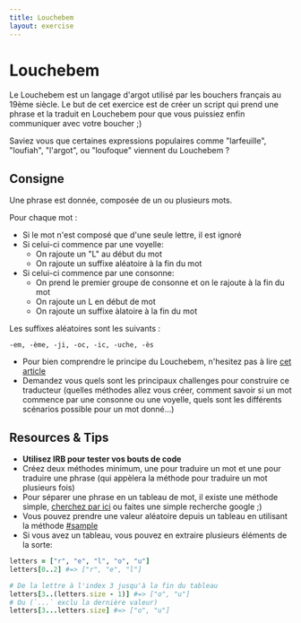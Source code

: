 ```yaml
---
title: Louchebem
layout: exercise
---
```


# Louchebem

Le Louchebem est un langage d'argot utilisé par les bouchers français au 19ème siècle.
Le but de cet exercice est de créer un script qui prend une phrase et la traduit en Louchebem pour que vous puissiez enfin communiquer avec votre boucher ;)

Saviez vous que certaines expressions populaires comme "larfeuille", "loufiah", "l'argot", ou "loufoque" viennent du Louchebem ?

## Consigne

Une phrase est donnée, composée de un ou plusieurs mots.

Pour chaque mot :

- Si le mot n'est composé que d'une seule lettre, il est ignoré
- Si celui-ci commence par une voyelle:
  - On rajoute un "L" au début du mot
  - On rajoute un suffixe aléatoire à la fin du mot
- Si celui-ci commence par une consonne:
  - On prend le premier groupe de consonne et on le rajoute à la fin du mot
  - On rajoute un L en début de mot
  - On rajoute un suffixe àlatoire à la fin du mot


Les suffixes aléatoires sont les suivants :

```
-em, -ème, -ji, -oc, -ic, -uche, -ès
```


* Pour bien comprendre le principe du Louchebem, n'hesitez pas à lire [cet article](http://fr.wikipedia.org/wiki/Louch%C3%A9bem)
* Demandez vous quels sont les principaux challenges pour construire ce traducteur (quelles méthodes allez vous créer, comment savoir si un mot commence par une consonne ou une voyelle, quels sont les différents scénarios possible pour un mot donné...)


## Resources & Tips

* **Utilisez IRB pour tester vos bouts de code**
* Créez deux méthodes minimum, une pour traduire un mot et une pour traduire une phrase (qui appèlera la méthode pour traduire un mot plusieurs fois)
* Pour séparer une phrase en un tableau de mot, il existe une méthode simple, [cherchez par ici](http://ruby-doc.org/core-2.2.0/String.html) ou faites une simple recherche google ;)
* Vous pouvez prendre une valeur aléatoire depuis un tableau en utilisant la méthode [#sample](http://ruby-doc.org/core-2.2.0/Array.html#method-i-sample)
* Si vous avez un tableau, vous pouvez en extraire plusieurs éléments de la sorte:

```ruby
letters = ["r", "e", "l", "o", "u"]
letters[0..2] #=> ["r", "e", "l"]

# De la lettre à l'index 3 jusqu'à la fin du tableau
letters[3..(letters.size - 1)] #=> ["o", "u"]
# Ou (`...` exclu la dernière valeur)
letters[3...letters.size] #=> ["o", "u"]
```
